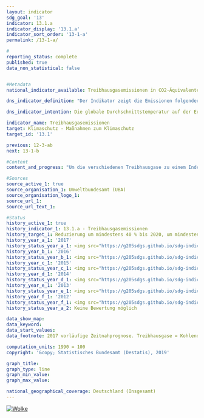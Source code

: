 ```yaml
---                   
layout: indicator                   
sdg_goal: '13'                   
indicator: 13.1.a                   
indicator_display: '13.1.a'                   
indicator_sort_order: '13-1-a'                   
permalink: /13-1-a/                   

#                   
reporting_status: complete                   
published: true                   
data_non_statistical: false                   


#Metadata                   
national_indicator_available: Treibhausgasemissionen in CO2-Äquivalenten                   

dns_indicator_definition: "Der Indikator zeigt die Emissionen folgender Treibhausgase (Stoffe oder Stoffgruppen) in CO2-Äquivalenten: Kohlendioxid (CO2), Methan (CH4), Lachgas (N2O), Stickstofftrifluorid (NF3), teilhalogenierte Fluorkohlenwasserstoffe (H-FKW/HFC), perfluorierte Kohlenwasserstoffe (FKW/PFC) sowie Schwefelhexafluorid (SF6 )."                   

dns_indicator_intention: Die globale Durchschnittstemperatur auf der Erdoberfläche steigt aufgrund der zunehmenden Konzentration von Kohlendioxid und anderen Treibhausgasen in der Atmosphäre kontinuierlich an, mit bereits heute nachweisbaren Folgen für das Klimasystem. Ziel der Bundesregierung ist es daher, bis zum Jahr 2020 die Treibhausgasemissionen in Deutschland um mindestens 40 % gegenüber 1990 zu senken. Weitere Ziele sind die Reduktion um mindestens 55 % bis 2030, um mindestens 70 % bis 2040 sowie um 80 bis 95 % bis 2050 – jeweils gegenüber 1990.                   

indicator_name: Treibhausgasemissionen                   
target: Klimaschutz - Maßnahmen zum Klimaschutz                   
target_id: '13.1'                   

previous: 12-3-ab                   
next: 13-1-b                   

#Content                    
content_and_progress: "Um die verschiedenen Treibhausgase zu einem Index zusammenfassen zu können, werden sie jeweils in „CO2-Äquivalenten“ ausgedrückt, das heißt in die Menge CO2 umgerechnet, die eine vergleichbare Wirkung auf die globale Erwärmung hat. Durch die Kumulation können jedoch die Entwicklungen der Treibhausgase nicht im Einzelnen ermittelt werden. Die negative Entwicklung des einen Treibhausgases kann somit durch die positive Entwicklung eines anderen Treibhausgases kaschiert werden. Die Daten werden jährlich durch das Umweltbundesamt im Rahmen der Berichterstattung unter der Klimarahmenkonvention der Vereinten Nationen und dem Kyoto-Protokoll zur Verfügung gestellt. Die Emissionsermittlung und -berichterstattung unterliegen einem umfassenden Qualitätsmanagement. Die Berechnung erfolgt nach dem Verursacher- und Territorialkonzept. Für alle Treibhausgase und Luftschadstoffe wurden somit die wichtigsten Emissionsquellen innerhalb Deutschlands ermittelt. Für diese Quellen wurde untersucht, wie hoch die Emissionen unter bestimmten Voraussetzungen sind. Daraus ergibt sich ein spezifischer Emissionsfaktor, der durch Multiplikation mit den Aktivitätsdaten der Quelle die Emissionsmenge ergibt. Zu beachten ist, dass der Indikator gemäß Kyoto-Protokoll nicht die Kohlendioxidemissionen aus Landnutzung, Landnutzungsänderungen und Forstwirtschaft ausweist. Auch die Seeschifffahrt und der internationale Flugverkehr werden bei der Berechnung nicht berücksichtigt. Betrachtet man die Entwicklung der letzten fünf Jahre, so hat sich der Indikator nicht stabil entwickelt. Im Jahr 2013 stiegen die Emissionswerte von Treibhausgasen um 1,4 % und sanken im Jahr 2014 deutlich um 3,1 %. 2015 und 2016 stiegen sie wieder geringfügig um 0,3 % (2015) und um 0,2 % (2016) an. Langfristig zeigt sich nach der Zeitnahprognose des Umweltbundesamtes im Jahr 2017 ein Rückgang um insgesamt 27,7 % gegenüber 1990. Bei Fortsetzung der Entwicklung der letzten fünf Jahre ist das Erreichen des Ziels für 2020 – eine Reduktion um 40 % gegenüber 1990 – nicht absehbar. Den weitaus größten Anteil am gesamten Ausstoß von Treibhausgasen hatte 2017 das Kohlendioxid mit 88,1 %, im Jahr 1990 waren es 84,1 %. Methan trug zuletzt mit 6,0 %, Lachgas mit 4,2 %, die teilhalogenierten Fluorkohlenwasserstoffe mit 1,2 % und Schwefelhexafluorid mit 0,4 % zu den Treibhausgasen bei (die letzten beiden Werte für 2016). Der mit Abstand größte Teil der CO2-Emissionen entsteht bei der Gewinnung von Strom und Wärme. Methan und Lachgas entweichen hauptsächlich in der landwirtschaftlichen Produktion. Der Indikator weist unter anderem Querbezüge zu den Indikatoren 3.2, 7.2. und 11.2 auf."                   

#Sources
source_active_1: true                           
source_organisation_1: Umweltbundesamt (UBA)                           
source_organisation_logo_1:                            
source_url_1:                            
source_url_text_1:                            

#Status                   
history_active_1: true                   
history_indicator_1: 13.1.a - Treibhausgasemissionen                   
history_target_1: Reduzierung um mindestens 40 % bis 2020, um mindestens 55 % bis 2030, um mindestens 70 % bis 2040 und um 80 bis 95 % bis 2050 jeweils gegenüber 1990
history_year_a_1: '2017'                           
history_status_year_a_1: <img src="https://g205sdgs.github.io/sdg-indicators/public/Wettersymbole/Wolke.png" alt="Wolke" />
history_year_b_1: '2016'                           
history_status_year_b_1: <img src="https://g205sdgs.github.io/sdg-indicators/public/Wettersymbole/Wolke.png" alt="Wolke" />
history_year_c_1: '2015'                           
history_status_year_c_1: <img src="https://g205sdgs.github.io/sdg-indicators/public/Wettersymbole/Wolke.png" alt="Wolke" />
history_year_d_1: '2014'                           
history_status_year_d_1: <img src="https://g205sdgs.github.io/sdg-indicators/public/Wettersymbole/Wolke.png" alt="Wolke" />
history_year_e_1: '2013'                           
history_status_year_e_1: <img src="https://g205sdgs.github.io/sdg-indicators/public/Wettersymbole/Wolke.png" alt="Wolke" />
history_year_f_1: '2012'                           
history_status_year_f_1: <img src="https://g205sdgs.github.io/sdg-indicators/public/Wettersymbole/Wolke.png" alt="Wolke" />
history_status_year_a_2: Keine Bewertung möglich

data_show_map: 
data_keyword:                    
data_start_values:                    
data_footnote: 2017 vorläufige Zeitnahprognose. Treibhausgase = Kohlendioxid (CO2), Methan (CH4), Lachgas (N2O), Schwefelhexafluorid (SF6), Stickstofftrifluorid (NF3), teilhalogenierte Fluorkohlenwasserstoffe (H-FKW/HFC) und perfluorierte Kohlenwasserstoffe (FKW/PFC).                   

computation_units: 1990 = 100                   
copyright: '&copy; Statistisches Bundesamt (Destatis), 2019'                   

graph_title:                    
graph_type: line                   
graph_min_value:                    
graph_max_value:                    

national_geographical_coverage: Deutschland (Insgesamt)                   
---
```

<a href="https://nachhaltige-entwicklung-deutschland.github.io/open-sdg-site-starter/status/"><img src="https://g205sdgs.github.io/sdg-indicators/public/Wettersymbole/Wolke.png" alt="Wolke" />                           
</a>